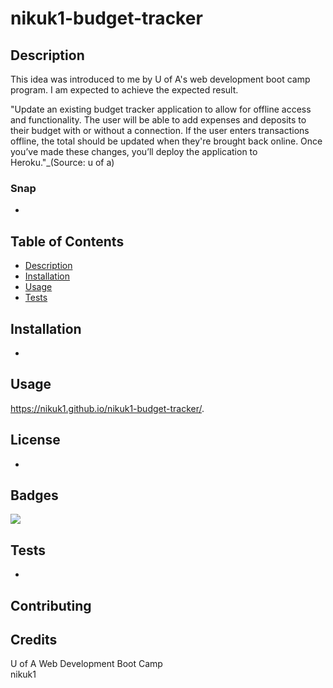 # nikuk1-budget-tracker

## Description 

This idea was introduced to me by U of A's web development boot camp program.
I am expected to achieve the expected result.

"Update an existing budget tracker application to allow for offline access and functionality. The user will be able to add expenses and deposits to their budget with or without a connection. If the user enters transactions offline, the total should be updated when they're brought back online. Once you’ve made these changes, you’ll deploy the application to Heroku."_(Source: u of a)

### Snap
-

## Table of Contents 
* [Description](#description)
* [Installation](#installation)
* [Usage](#usage)
* [Tests](#tests)

## Installation
-

## Usage 
https://nikuk1.github.io/nikuk1-budget-tracker/.

## License
-

## Badges
![](https://img.shields.io/badge/license-nikuk1-orange?style=for-the-badge&logo=appveyor)

## Tests
-

## Contributing

## Credits
U of A Web Development Boot Camp</br>
nikuk1